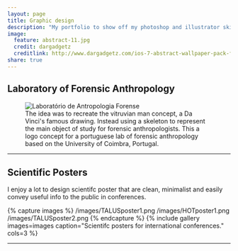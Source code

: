 ```yaml
---
layout: page
title: Graphic design
description: "My portfolio to show off my photoshop and illustrator skills."
image:
  feature: abstract-11.jpg
  credit: dargadgetz
  creditlink: http://www.dargadgetz.com/ios-7-abstract-wallpaper-pack-for-iphone-5-and-ipod-touch-retina/
share: true
---
```


## Laboratory of Forensic Anthropology

<figure>
  <img src="http://jcoelho.com/images/lafLogo1.png" alt="Laboratório de Antropologia Forense">
  <figcaption>The idea was to recreate the vitruvian man concept, a Da Vinci's famous drawing. Instead using a skeleton to represent the main object of study for forensic anthropologists. This a logo concept for a portuguese lab of forensic anthropology based on the University of Coimbra, Portugal.</figcaption>
</figure>


---

## Scientific Posters

I enjoy a lot to design scientifc poster that are clean, minimalist and easily convey useful info to the public in conferences.

{% capture images %}
  /images/TALUSposter1.png
  /images/HOTposter1.png
  /images/TALUSposter2.png
{% endcapture %}
{% include gallery images=images caption="Scientifc posters for international conferences." cols=3 %}

---